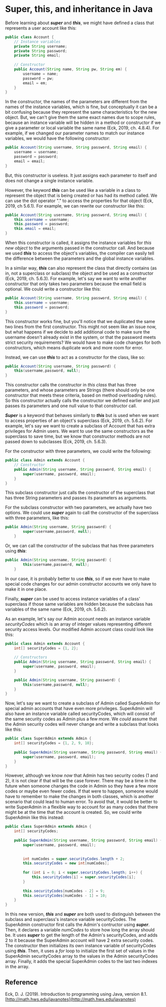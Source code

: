 # Super, this, and inheritance in Java

Before learning about ***super*** and ***this***, we might have defined a class that represents a user account like this:

```java
public class Account {
	// Instance variables
	private String username;
	private String password;
	private String email;
	
	// Constructor
	public Account(String name, String pw, String em) {
		username = name;
		password = pw;
		email = em;
	}
}
```

In the constructor, the names of the parameters are different from the names of the instance variables, which is fine, but conceptually it can be a bit confusing because they represent the same characteristics for the new object. But, we can't give them the same exact names due to scope rules, because an instance variable will be hidden in a method or constructor if we give a parameter or local variable the same name (Eck, 2019, ch. 4.8.4). For example, if we changed our parameter names to match our instance variables, we would have the following constructor: 

```java
public Account(String username, String password, String email) {
	username = username;
	password = password;
	email = email;
}
```

But, this constructor is useless. It just assigns each parameter to itself and does not change a single instance variable. 

However, the keyword ***this*** can be used like a variable in a class to represent the object that is being created or has had its method called. We can use the dot operator "." to access the properties for that object (Eck, 2019, ch 5.6.1). For example, we can rewrite our constructor like this:

```java
public Account(String username, String password, String email) {
	this.username = username;
	this.password = password;
	this.email = email;
}
```

When this constructor is called, it assigns the instance variables for *this new object* to the arguments passed in the constructor call. And because we used ***this*** to access the object's variables, the compiler can easily tell the difference between the parameters and the global instance variables.

In a similar way, ***this*** can also represent the class that directly contains (as in, not a superclass or subclass) the object and be used as a constructor (Eck, 2019, ch. 5.6.3). For example, let's say we want to write another constructor that only takes two parameters because the email field is optional. We could write a constructor like this:

```java
public Account(String username, String password, String email) {
	this.username = username;
	this.password = password;
}
```

This constructor works fine, but you'll notice that we duplicated the same two lines from the first constructor. This might not seem like an issue now, but what happens if we decide to add additional code to make sure the username doesn't already exist in the system, or that the password meets strict security requirements? We would have to make code changes for both constructors, which means duplicate work and more room for error. 

Instead, we can use ***this*** to act as a constructor for the class, like so:

```java
public Account(String username, String password) {
	this(username,password, null);
}
```

This constructor calls the constructor in *this class* that has three parameters, and whose parameters are Strings (there should only be one constructor that meets these criteria, based on method overloading rules). So this constructor actually calls the constructor we defined earlier and just passes its parameters and one null value to that constructor call.

***Super*** is a keyword that behaves similarly to ***this*** but is used when we want to access properties of an object's superclass (Eck, 2019, ch. 5.6.2). For example, let's say we want to create a subclass of Account that has extra privileges for Admin users. We want to use the same constructors as the superclass to save time, but we know that constructor methods are not passed down to subclasses (Eck, 2019, ch. 5.6.3). 

For the constructor with three parameters, we could write the following: 

```java
public class Admin extends Account {
	// Constructor
	public Admin(String username, String password, String email) {
		super(username, password, email);
	}
}
```

This subclass constructor just calls the constructor of the superclass that has three String parameters and passes its parameters as arguments. 

For the subclass constructor with two parameters, we actually have two options. We could use ***super*** again to call the constructor of the superclass with three parameters, like this:

```java
public Admin(String username, String password) {
		super(username,password, null);
	}
```

Or, we can call the constructor of the subclass that has three parameters using ***this***:

```java
public Admin(String username, String password) {
		this(username,password, null);
	}
```

In our case, it is probably better to use ***this***, so if we ever have to make special code changes for our admin constructor accounts we only have to make it in one place. 

Finally, ***super*** can be used to access instance variables of a class' superclass if those same variables are hidden because the subclass has variables of the same name (Eck, 2019, ch. 5.6.2). 

As an example, let's say our Admin account needs an instance variable *securityCodes* which is an array of integer values representing different security access levels. Our modified Admin account class could look like this:

```java
public class Admin extends Account {
	int[] securityCodes = {1, 2};
	
	// Constructors
	public Admin(String username, String password, String email) {
		super(username, password, email);
	}

	public Admin(String username, String password) {
		this(username,password, null);
	}
}
```

Now, let's say we want to create a subclass of Admin called SuperAdmin for special admin accounts that have even more privileges. SuperAdmin will also have an instance variable called securityCodes, which will consist of the same security codes as Admin plus a few more. We *could* assume that the Admin security codes will never change and write a subclass that looks like this:

```java
public class SuperAdmin extends Admin {	
	int[] securityCodes = {1, 2, 9, 10};
	
	public SuperAdmin(String username, String password, String email) {
		super(username, password, email);
	}
}
```

However, although we know *now* that Admin has two security codes (1 and 2), it is not clear if that will be the case forever. There may be a time in the future when someone changes the code in Admin so they have a few more codes or maybe even fewer codes. If that were to happen, someone would have to remember to make the changes in both classes, which is another scenario that could lead to human error. To avoid that, it would be better to write SuperAdmin in a flexible way to account for as many codes that there might be at the time that the account is created. So, we could write SuperAdmin like this instead:

```java
public class SuperAdmin extends Admin {	
	int[] securityCodes;
	
	public SuperAdmin(String username, String password, String email) {
		super(username, password, email);
		
		
		int numCodes = super.securityCodes.length + 2;
		this.securityCodes = new int[numCodes];
		
		for (int i = 0; i < super.securityCodes.length; i++) {
			this.securityCodes[i] = super.securityCodes[i];
		}
		
		this.securityCodes[numCodes - 2] = 9;
		this.securityCodes[numCodes - 1] = 10;
	}
}
```

In this new version, ***this*** and ***super*** are both used to distinguish between the subclass and superclass's instance variable securityCodes. The SuperAdmin constructor first calls the Admin's contructor using ***super***. Then, it declares a variable *numCodes* to store how long the array should be. It uses ***super*** to get the length of the Admin's securityCodes, and adds 2 to it because the SuperAdmin account will have 2 extra security codes. The constructor then initializes its own instance variable of securityCodes using ***this***. Then, it uses a *for* loop to initialize the first set of values in the SuperAdmin securityCodes array to the values in the Admin securityCodes array. Finally, it adds the special SuperAdmin codes to the last two indexes in the array.


## Reference

Eck, D. J. (2019). Introduction to programming using Java, version 8.1. [http://math.hws.edu/javanotes](http://math.hws.edu/javanotes)